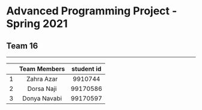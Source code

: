 # Advanced Programming Project - Spring 2021
## Team 16
------------------------------------------
|     | Team Members |  student id        |
|:---:|   :-------:  |   :---:  | 
|  1  | Zahra Azar   | 9910744  |
|  2  | Dorsa Naji   | 99170586 |
|  3  | Donya Navabi | 99170597 |